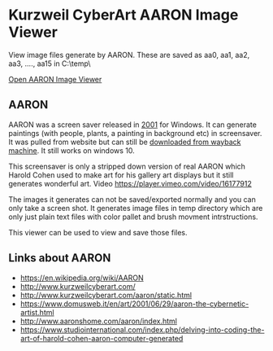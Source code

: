 # Kurzweil CyberArt AARON Image Viewer

View image files generate by AARON. These are saved as aa0, aa1, aa2, aa3, ...., aa15 in C:\temp\

[Open AARON Image Viewer](http://xosh.org/Kurzweil-CyberArt-AARON-Image-Viewer/)

## AARON

AARON was a screen saver released in [2001](https://web.archive.org/web/20010516025702/http://www.kurzweilcyberart.com/) for Windows. It can generate paintings (with people, plants, a painting in background etc) in screensaver. It was pulled from website but can still be [downloaded from wayback machine](https://archive.org/details/kurzweilcyberart_aaron). It still works on windows 10.

This screensaver is only a stripped down version of real AARON which Harold Cohen used to make art for his gallery art displays but it still generates wonderful art. Video https://player.vimeo.com/video/16177912

The images it generates can not be saved/exported normally and you can only take a screen shot. It generates image files in temp directory which are only just plain text files with color pallet and brush movment intrstructions.

This viewer can be used to view and save those files.

## Links about AARON

- https://en.wikipedia.org/wiki/AARON
- http://www.kurzweilcyberart.com/
- http://www.kurzweilcyberart.com/aaron/static.html
- https://www.domusweb.it/en/art/2001/06/29/aaron-the-cybernetic-artist.html
- http://www.aaronshome.com/aaron/index.html
- https://www.studiointernational.com/index.php/delving-into-coding-the-art-of-harold-cohen-aaron-computer-generated
